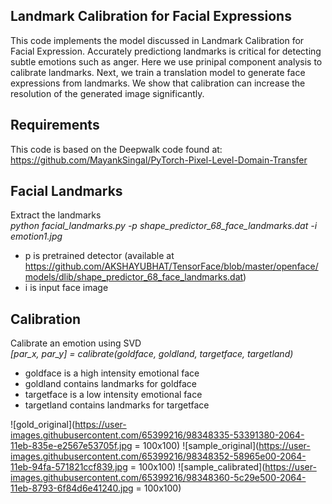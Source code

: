 Landmark Calibration for Facial Expressions
---
This code implements the model discussed in Landmark Calibration for Facial Expression. Accurately predictiong landmarks is critical for detecting subtle emotions such as anger. Here we use prinipal component analysis to calibrate landmarks. Next, we train a translation model to generate face expressions from landmarks. We show that calibration can increase the resolution of the generated image significantly. 

Requirements
---
This code is based on the Deepwalk code found at:
https://github.com/MayankSingal/PyTorch-Pixel-Level-Domain-Transfer

Facial Landmarks
---
Extract the landmarks<br>
*python facial_landmarks.py -p shape_predictor_68_face_landmarks.dat -i emotion1.jpg*
- p is pretrained detector (available at https://github.com/AKSHAYUBHAT/TensorFace/blob/master/openface/models/dlib/shape_predictor_68_face_landmarks.dat)
- i is input face image

Calibration
---
Calibrate an emotion using SVD<br>
*[par_x, par_y] = calibrate(goldface, goldland, targetface, targetland)*
- goldface is a high intensity emotional face
- goldland contains landmarks for goldface
- targetface is a low intensity emotional face
- targetland contains landmarks for targetface

![gold_original](https://user-images.githubusercontent.com/65399216/98348335-53391380-2064-11eb-835e-e2567e53705f.jpg = 100x100)
![sample_original](https://user-images.githubusercontent.com/65399216/98348352-58965e00-2064-11eb-94fa-571821ccf839.jpg = 100x100)
![sample_calibrated](https://user-images.githubusercontent.com/65399216/98348360-5c29e500-2064-11eb-8793-6f84d6e41240.jpg = 100x100)

